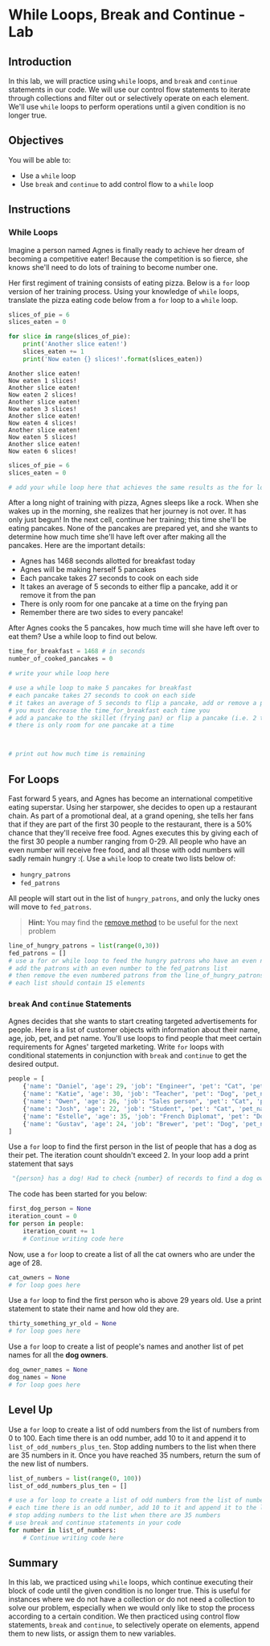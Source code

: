 
# While Loops, Break and Continue - Lab

## Introduction
In this lab, we will practice using `while` loops, and `break` and `continue` statements in our code. We will use our control flow statements to iterate through collections and filter out or selectively operate on each element. We'll use `while` loops to perform operations until a given condition is no longer true. 

## Objectives
You will be able to:

* Use a `while` loop
* Use `break` and `continue` to add control flow to a `while` loop

## Instructions

### While Loops

Imagine a person named Agnes is finally ready to achieve her dream of becoming a competitive eater! Because the competition is so fierce, she knows she'll need to do lots of training to become number one.

Her first regiment of training consists of eating pizza. Below is a `for` loop version of her training process. Using your knowledge of `while` loops, translate the pizza eating code below from a `for` loop to a `while` loop.


```python
slices_of_pie = 6
slices_eaten = 0

for slice in range(slices_of_pie):
    print('Another slice eaten!')
    slices_eaten += 1
    print('Now eaten {} slices!'.format(slices_eaten))
```

    Another slice eaten!
    Now eaten 1 slices!
    Another slice eaten!
    Now eaten 2 slices!
    Another slice eaten!
    Now eaten 3 slices!
    Another slice eaten!
    Now eaten 4 slices!
    Another slice eaten!
    Now eaten 5 slices!
    Another slice eaten!
    Now eaten 6 slices!



```python
slices_of_pie = 6
slices_eaten = 0

# add your while loop here that achieves the same results as the for loop above

```

After a long night of training with pizza, Agnes sleeps like a rock. When she wakes up in the morning, she realizes that her journey is not over. It has only just begun! In the next cell, continue her training; this time she'll be eating pancakes. None of the pancakes are prepared yet, and she wants to determine how much time she'll have left over after making all the pancakes. Here are the important details:

* Agnes has 1468 seconds allotted for breakfast today
* Agnes will be making herself 5 pancakes
* Each pancake takes 27 seconds to cook on each side
* It takes an average of 5 seconds to either flip a pancake, add it or remove it from the pan
* There is only room for one pancake at a time on the frying pan
* Remember there are two sides to every pancake!  

After Agnes cooks the 5 pancakes, how much time will she have left over to eat them? Use a while loop to find out below.


```python
time_for_breakfast = 1468 # in seconds
number_of_cooked_pancakes = 0

# write your while loop here

# use a while loop to make 5 pancakes for breakfast
# each pancake takes 27 seconds to cook on each side
# it takes an average of 5 seconds to flip a pancake, add or remove a pancake from the pan.
# you must decrease the time_for_breakfast each time you 
# add a pancake to the skillet (frying pan) or flip a pancake (i.e. 2 times per pancake)
# there is only room for one pancake at a time



# print out how much time is remaining
```

## For Loops

Fast forward 5 years, and Agnes has become an international competitive eating superstar. Using her starpower, she decides to open up a restaurant chain. As part of a promotional deal, at a grand opening, she tells her fans that if they are part of the first 30 people to the restaurant, there is a 50% chance that they'll receive free food. Agnes executes this by giving each of the first 30 people a number ranging from 0-29. All people who have an even number will receive free food, and all those with odd numbers will sadly remain hungry :(. Use a `while` loop to create two lists below of:

* `hungry_patrons`
* `fed_patrons`

All people will start out in the list of `hungry_patrons`, and only the lucky ones will move to `fed_patrons`.

> **Hint:** You may find the [remove method](https://www.programiz.com/python-programming/methods/list/remove) to be useful for the next problem


```python
line_of_hungry_patrons = list(range(0,30))
fed_patrons = []
# use a for or while loop to feed the hungry patrons who have an even number
# add the patrons with an even number to the fed_patrons list
# then remove the even numbered patrons from the line_of_hungry_patrons
# each list should contain 15 elements


```

### `break` And `continue` Statements

Agnes decides that she wants to start creating targeted advertisements for people. Here is a list of customer objects with information about their name, age, job, pet, and pet name. You'll use loops to find people that meet certain requirements for Agnes' targeted marketing. Write `for` loops with conditional statements in conjunction with `break` and `continue` to get the desired output.


```python
people = [
    {'name': "Daniel", 'age': 29, 'job': "Engineer", 'pet': "Cat", 'pet_name': "Gato"}, 
    {'name': "Katie", 'age': 30, 'job': "Teacher", 'pet': "Dog", 'pet_name': "Frank"},
    {'name': "Owen", 'age': 26, 'job': "Sales person", 'pet': "Cat", 'pet_name': "Cosmo"},
    {'name': "Josh", 'age': 22, 'job': "Student", 'pet': "Cat", 'pet_name': "Chat"},
    {'name': "Estelle", 'age': 35, 'job': "French Diplomat", 'pet': "Dog", 'pet_name': "Gabby"},
    {'name': "Gustav", 'age': 24, 'job': "Brewer", 'pet': "Dog", 'pet_name': "Helen"}
]
```

Use a `for` loop to find the first person in the list of people that has a dog as their pet. The iteration count shouldn't exceed 2. In your loop add a print statement that says

```python
 "{person} has a dog! Had to check {number} of records to find a dog owner."

```
The code has been started for you below: 


```python
first_dog_person = None
iteration_count = 0
for person in people:
    iteration_count += 1
    # Continue writing code here
```

Now, use a `for` loop to create a list of all the cat owners who are under the age of 28.


```python
cat_owners = None
# for loop goes here
```

Use a `for` loop to find the first person who is above 29 years old. Use a print statement to state their name and how old they are.


```python
thirty_something_yr_old = None
# for loop goes here
```

Use a `for` loop to create a list of people's names and another list of pet names for all the **dog owners**.


```python
dog_owner_names = None
dog_names = None
# for loop goes here
```

## Level Up 
Use a `for` loop to create a list of odd numbers from the list of numbers from 0 to 100. Each time there is an odd number, add 10 to it and append it to `list_of_odd_numbers_plus_ten`. Stop adding numbers to the list when there are 35 numbers in it. Once you have reached 35 numbers, return the sum of the new list of numbers.


```python
list_of_numbers = list(range(0, 100))
list_of_odd_numbers_plus_ten = []

# use a for loop to create a list of odd numbers from the list of numbers from 0 to 100
# each time there is an odd number, add 10 to it and append it to the list_of_odd_numbers_plus_ten
# stop adding numbers to the list when there are 35 numbers
# use break and continue statements in your code
for number in list_of_numbers:
    # Continue writing code here
```

## Summary

In this lab, we practiced using `while` loops, which continue executing their block of code until the given condition is no longer true. This is useful for instances where we do not have a collection or do not need a collection to solve our problem, especially when we would only like to stop the process according to a certain condition. We then practiced using control flow statements, `break` and `continue`, to selectively operate on elements, append them to new lists, or assign them to new variables.

